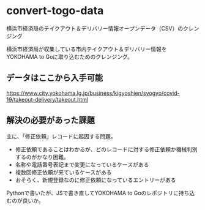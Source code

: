# convert-togo-data
横浜市経済局のテイクアウト＆デリバリー情報オープンデータ（CSV）のクレンジング

横浜市経済局が収集している市内テイクアウト＆デリバリー情報を　YOKOHAMA to Goに取り込むためのクレンジング。

## データはここから入手可能

https://www.city.yokohama.lg.jp/business/kigyoshien/syogyo/covid-19/takeout-delivery/takeout.html

## 解決の必要があった課題

主に、「修正依頼」レコードに起因する問題。

- 修正依頼であることはわかるが、どのレコードに対する修正依頼か機械判別するのがかなり困難。
- 名称や電話番号表記まで変更になっているケースがある
- 複数回修正依頼が来ているケースがある
- おそらく、新規登録なのに修正依頼になっているエントリーがある

Pythonで書いたが、JSで書き直してYOKOHAMA to Goのレポジトリに持ち込むのが良いか。

